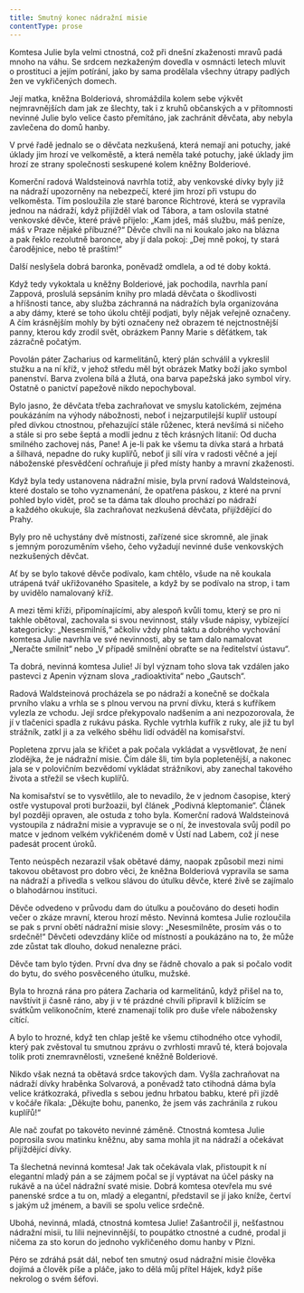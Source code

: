 ```yaml
---
title: Smutný konec nádražní misie
contentType: prose
---
```


  

Komtesa Julie byla velmi ctnostná, což při dnešní zkaženosti mravů padá mnoho na váhu. Se srdcem nezkaženým dovedla v osmnácti letech mluvit o prostituci a jejím potírání, jako by sama prodělala všechny útrapy padlých žen ve vykřičených domech.

Její matka, kněžna Bolderiová, shromáždila kolem sebe výkvět nejmravnějších dam jak ze šlechty, tak i z kruhů občanských a v přítomnosti nevinné Julie bylo velice často přemítáno, jak zachránit děvčata, aby nebyla zavlečena do domů hanby.

V prvé řadě jednalo se o děvčata nezkušená, která nemají ani potuchy, jaké úklady jim hrozí ve velkoměstě, a která neměla také potuchy, jaké úklady jim hrozí ze strany společnosti seskupené kolem kněžny Bolderiové.

Komerční radová Waldsteinová navrhla totiž, aby venkovské dívky byly již na nádraží upozorněny na nebezpečí, které jim hrozí při vstupu do velkoměsta. Tím posloužila zle staré baronce Richtrové, která se vypravila jednou na nádraží, když přijížděl vlak od Tábora, a tam oslovila statné venkovské děvče, které právě přijelo: „Kam jdeš, máš službu, máš peníze, máš v Praze nějaké příbuzné?“ Děvče chvíli na ni koukalo jako na blázna a pak řeklo rezolutně baronce, aby jí dala pokoj: „Dej mně pokoj, ty stará čarodějnice, nebo tě praštím!“

Další neslyšela dobrá baronka, poněvadž omdlela, a od té doby koktá.

Když tedy vykoktala u kněžny Bolderiové, jak pochodila, navrhla paní Zappová, proslulá sepsáním knihy pro mladá děvčata o škodlivosti a hříšnosti tance, aby služba záchranná na nádražích byla organizována a aby dámy, které se toho úkolu chtějí podjati, byly nějak veřejně označeny. A čím krásnějším mohly by býti označeny než obrazem té nejctnostnější panny, kterou kdy zrodil svět, obrázkem Panny Marie s děťátkem, tak zázračně počatým.

Povolán páter Zacharius od karmelitánů, který plán schválil a vykreslil stužku a na ní kříž, v jehož středu měl být obrázek Matky boží jako symbol panenství. Barva zvolena bílá a žlutá, ona barva papežská jako symbol víry. Ostatně o panictví papežově nikdo nepochyboval.

Bylo jasno, že děvčata třeba zachraňovat ve smyslu katolickém, zejména poukázáním na výhody nábožnosti, neboť i nejzarputilejší kuplíř ustoupí před dívkou ctnostnou, přehazující stále růženec, která nevšímá si ničeho a stále si pro sebe šeptá a modlí jednu z těch krásných litanií: Od ducha smilného zachovej nás, Pane! A je-li pak ke všemu ta dívka stará a hrbatá a šilhavá, nepadne do ruky kuplířů, neboť ji sílí víra v radosti věčné a její náboženské přesvědčení ochraňuje ji před místy hanby a mravní zkaženosti.

Když byla tedy ustanovena nádražní misie, byla první radová Waldsteinová, které dostalo se toho vyznamenání, že opatřena páskou, z které na první pohled bylo vidět, proč se ta dáma tak dlouho prochází po nádraží a každého okukuje, šla zachraňovat nezkušená děvčata, přijíždějící do Prahy.

Byly pro ně uchystány dvě místnosti, zařízené sice skromně, ale jinak s jemným porozuměním všeho, čeho vyžadují nevinné duše venkovských nezkušených děvčat.

Ať by se bylo takové děvče podívalo, kam chtělo, všude na ně koukala utrápená tvář ukřižovaného Spasitele, a když by se podívalo na strop, i tam by uvidělo namalovaný kříž.

A mezi těmi kříži, připomínajícími, aby alespoň kvůli tomu, který se pro ni takhle obětoval, zachovala si svou nevinnost, stály všude nápisy, vybízející kategoricky: „Nesesmilníš,“ ačkoliv vždy plná taktu a dobrého vychování komtesa Julie navrhla ve své nevinnosti, aby se tam dalo namalovat „Neračte smilnit“ nebo „V případě smilnění obraťte se na ředitelství ústavu“.

Ta dobrá, nevinná komtesa Julie! Jí byl význam toho slova tak vzdálen jako pastevci z Apenin význam slova „radioaktivita“ nebo „Gautsch“.

Radová Waldsteinová procházela se po nádraží a konečně se dočkala prvního vlaku a vrhla se s plnou vervou na první dívku, která s kufříkem vylezla ze vchodu. Její srdce překypovalo nadšením a ani nezpozorovala, že jí v tlačenici spadla z rukávu páska. Rychle vytrhla kufřík z ruky, ale již tu byl strážník, zatkl ji a za velkého sběhu lidí odváděl na komisařství.

Popletena zprvu jala se křičet a pak počala vykládat a vysvětlovat, že není zlodějka, že je nádražní misie. Čím dále šli, tím byla popletenější, a nakonec jala se v polovičním bezvědomí vykládat strážníkovi, aby zanechal takového života a střežil se všech kuplířů.

Na komisařství se to vysvětlilo, ale to nevadilo, že v jednom časopise, který ostře vystupoval proti buržoazii, byl článek „Podivná kleptomanie“. Článek byl později opraven, ale ostuda z toho byla. Komerční radová Waldsteinová vystoupila z nádražní misie a vypravuje se o ní, že investovala svůj podíl po matce v jednom velkém vykřičeném domě v Ústí nad Labem, což jí nese padesát procent úroků.

Tento neúspěch nezarazil však obětavé dámy, naopak způsobil mezi nimi takovou obětavost pro dobro věci, že kněžna Bolderiová vypravila se sama na nádraží a přivedla s velkou slávou do útulku děvče, které živě se zajímalo o blahodárnou instituci.

Děvče odvedeno v průvodu dam do útulku a poučováno do deseti hodin večer o zkáze mravní, kterou hrozí město. Nevinná komtesa Julie rozloučila se pak s první obětí nádražní misie slovy: „Nesesmilněte, prosím vás o to srdečně!“ Děvčeti odevzdány klíče od místností a poukázáno na to, že může zde zůstat tak dlouho, dokud nenalezne práci.

Děvče tam bylo týden. První dva dny se řádně chovalo a pak si počalo vodit do bytu, do svého posvěceného útulku, mužské.

Byla to hrozná rána pro pátera Zacharia od karmelitánů, když přišel na to, navštívit ji časně ráno, aby ji v té prázdné chvíli připravil k blížícím se svátkům velikonočním, které znamenají tolik pro duše vřele nábožensky cítící.

A bylo to hrozné, když ten chlap ještě ke všemu ctihodného otce vyhodil, který pak zvěstoval tu smutnou zprávu o zvrhlosti mravů té, která bojovala tolik proti znemravnělosti, vznešené kněžně Bolderiové.

Nikdo však nezná ta obětavá srdce takových dam. Vyšla zachraňovat na nádraží dívky hraběnka Solvarová, a poněvadž tato ctihodná dáma byla velice krátkozraká, přivedla s sebou jednu hrbatou babku, které při jízdě v kočáře říkala: „Děkujte bohu, panenko, že jsem vás zachránila z rukou kuplířů!“

Ale nač zoufat po takovéto nevinné záměně. Ctnostná komtesa Julie poprosila svou matinku kněžnu, aby sama mohla jít na nádraží a očekávat přijíždějící dívky.

Ta šlechetná nevinná komtesa! Jak tak očekávala vlak, přistoupit k ní elegantní mladý pán a se zájmem počal se jí vyptávat na účel pásky na rukávě a na účel nádražní svaté misie. Dobrá komtesa otevřela mu své panenské srdce a tu on, mladý a elegantní, představil se jí jako kníže, čertví s jakým už jménem, a bavili se spolu velice srdečně.

Ubohá, nevinná, mladá, ctnostná komtesa Julie! Zašantročil ji, nešťastnou nádražní misii, tu lilii nejnevinnější, to poupátko ctnostné a cudné, prodal ji ničema za sto korun do jednoho vykřičeného domu hanby v Plzni.

Péro se zdráhá psát dál, neboť ten smutný osud nádražní misie člověka dojímá a člověk píše a pláče, jako to dělá můj přítel Hájek, když píše nekrolog o svém šéfovi.
